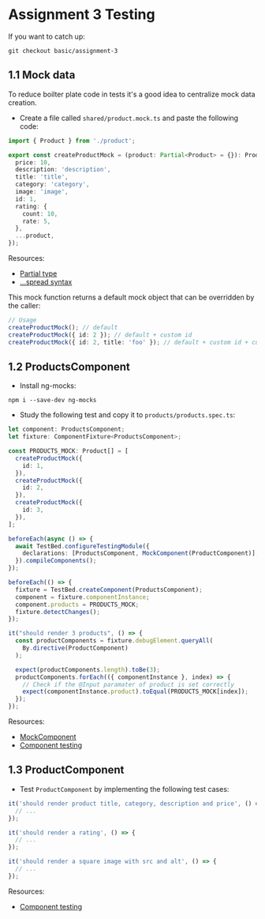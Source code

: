 # Assignment 3 Testing
If you want to catch up:

```
git checkout basic/assignment-3
```

## 1.1 Mock data
To reduce boilter plate code in tests it's a good idea to centralize mock data creation.

- Create a file called `shared/product.mock.ts` and paste the following code:

```typescript
import { Product } from './product';

export const createProductMock = (product: Partial<Product> = {}): Product => ({
  price: 10,
  description: 'description',
  title: 'title',
  category: 'category',
  image: 'image',
  id: 1,
  rating: {
    count: 10,
    rate: 5,
  },
  ...product,
});
``` 

Resources:
- [Partial type](https://www.typescriptlang.org/docs/handbook/utility-types.html)
- [...spread syntax](https://developer.mozilla.org/en-US/docs/Web/JavaScript/Reference/Operators/Spread_syntax)

This mock function returns a default mock object that can be overridden by the caller:

```typescript
// Usage
createProductMock(); // default
createProductMock({ id: 2 }); // default + custom id
createProductMock({ id: 2, title: 'foo' }); // default + custom id + custom title
``` 

## 1.2 ProductsComponent

- Install ng-mocks:

```
npm i --save-dev ng-mocks
```

- Study the following test and copy it to `products/products.spec.ts`:

```typescript
let component: ProductsComponent;
let fixture: ComponentFixture<ProductsComponent>;

const PRODUCTS_MOCK: Product[] = [
  createProductMock({
    id: 1,
  }),
  createProductMock({
    id: 2,
  }),
  createProductMock({
    id: 3,
  }),
];

beforeEach(async () => {
  await TestBed.configureTestingModule({
    declarations: [ProductsComponent, MockComponent(ProductComponent)],
  }).compileComponents();
});

beforeEach(() => {
  fixture = TestBed.createComponent(ProductsComponent);
  component = fixture.componentInstance;
  component.products = PRODUCTS_MOCK;
  fixture.detectChanges();
});

it("should render 3 products", () => {
  const productComponents = fixture.debugElement.queryAll(
    By.directive(ProductComponent)
  );

  expect(productComponents.length).toBe(3);
  productComponents.forEach(({ componentInstance }, index) => {
    // Check if the @Input paramater of product is set correctly
    expect(componentInstance.product).toEqual(PRODUCTS_MOCK[index]);
  });
});
```

Resources:
- [MockComponent](https://ng-mocks.sudo.eu/api/MockComponent)
- [Component testing](https://angular.io/guide/testing-components-scenarios)

## 1.3 ProductComponent

- Test `ProductComponent` by implementing the following test cases:


```typescript
it('should render product title, category, description and price', () => {
  // ...
});

it('should render a rating', () => {
  // ...
});

it('should render a square image with src and alt', () => {
  // ...
});
```

Resources:
- [Component testing](https://angular.io/guide/testing-components-scenarios)
